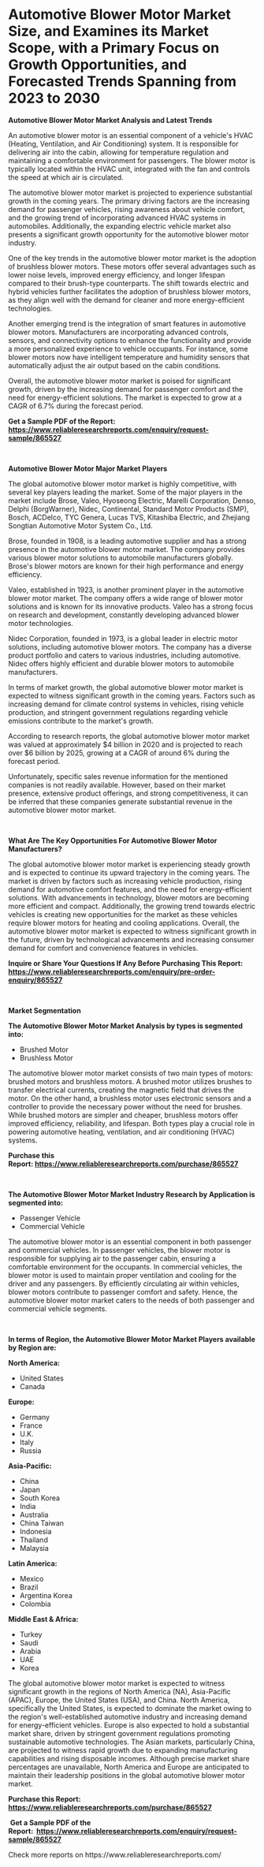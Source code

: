 <p><h1>Automotive Blower Motor Market Size, and Examines its Market Scope, with a Primary Focus on Growth Opportunities, and Forecasted Trends Spanning from 2023 to 2030</h1></p><p><strong>Automotive Blower Motor Market Analysis and Latest Trends</strong></p>
<p><p>An automotive blower motor is an essential component of a vehicle's HVAC (Heating, Ventilation, and Air Conditioning) system. It is responsible for delivering air into the cabin, allowing for temperature regulation and maintaining a comfortable environment for passengers. The blower motor is typically located within the HVAC unit, integrated with the fan and controls the speed at which air is circulated.</p><p>The automotive blower motor market is projected to experience substantial growth in the coming years. The primary driving factors are the increasing demand for passenger vehicles, rising awareness about vehicle comfort, and the growing trend of incorporating advanced HVAC systems in automobiles. Additionally, the expanding electric vehicle market also presents a significant growth opportunity for the automotive blower motor industry.</p><p>One of the key trends in the automotive blower motor market is the adoption of brushless blower motors. These motors offer several advantages such as lower noise levels, improved energy efficiency, and longer lifespan compared to their brush-type counterparts. The shift towards electric and hybrid vehicles further facilitates the adoption of brushless blower motors, as they align well with the demand for cleaner and more energy-efficient technologies.</p><p>Another emerging trend is the integration of smart features in automotive blower motors. Manufacturers are incorporating advanced controls, sensors, and connectivity options to enhance the functionality and provide a more personalized experience to vehicle occupants. For instance, some blower motors now have intelligent temperature and humidity sensors that automatically adjust the air output based on the cabin conditions.</p><p>Overall, the automotive blower motor market is poised for significant growth, driven by the increasing demand for passenger comfort and the need for energy-efficient solutions. The market is expected to grow at a CAGR of 6.7% during the forecast period.</p></p>
<p><strong>Get a Sample PDF of the Report:&nbsp; <a href="https://www.reliableresearchreports.com/enquiry/request-sample/865527">https://www.reliableresearchreports.com/enquiry/request-sample/865527</a></strong></p>
<p>&nbsp;</p>
<p><strong>Automotive Blower Motor Major Market Players</strong></p>
<p><p>The global automotive blower motor market is highly competitive, with several key players leading the market. Some of the major players in the market include Brose, Valeo, Hyoseong Electric, Marelli Corporation, Denso, Delphi (BorgWarner), Nidec, Continental, Standard Motor Products (SMP), Bosch, ACDelco, TYC Genera, Lucas TVS, Kitashiba Electric, and Zhejiang Songtian Automotive Motor System Co., Ltd.</p><p>Brose, founded in 1908, is a leading automotive supplier and has a strong presence in the automotive blower motor market. The company provides various blower motor solutions to automobile manufacturers globally. Brose's blower motors are known for their high performance and energy efficiency.</p><p>Valeo, established in 1923, is another prominent player in the automotive blower motor market. The company offers a wide range of blower motor solutions and is known for its innovative products. Valeo has a strong focus on research and development, constantly developing advanced blower motor technologies.</p><p>Nidec Corporation, founded in 1973, is a global leader in electric motor solutions, including automotive blower motors. The company has a diverse product portfolio and caters to various industries, including automotive. Nidec offers highly efficient and durable blower motors to automobile manufacturers.</p><p>In terms of market growth, the global automotive blower motor market is expected to witness significant growth in the coming years. Factors such as increasing demand for climate control systems in vehicles, rising vehicle production, and stringent government regulations regarding vehicle emissions contribute to the market's growth.</p><p>According to research reports, the global automotive blower motor market was valued at approximately $4 billion in 2020 and is projected to reach over $6 billion by 2025, growing at a CAGR of around 6% during the forecast period.</p><p>Unfortunately, specific sales revenue information for the mentioned companies is not readily available. However, based on their market presence, extensive product offerings, and strong competitiveness, it can be inferred that these companies generate substantial revenue in the automotive blower motor market.</p></p>
<p>&nbsp;</p>
<p><strong>What Are The Key Opportunities For Automotive Blower Motor Manufacturers?</strong></p>
<p><p>The global automotive blower motor market is experiencing steady growth and is expected to continue its upward trajectory in the coming years. The market is driven by factors such as increasing vehicle production, rising demand for automotive comfort features, and the need for energy-efficient solutions. With advancements in technology, blower motors are becoming more efficient and compact. Additionally, the growing trend towards electric vehicles is creating new opportunities for the market as these vehicles require blower motors for heating and cooling applications. Overall, the automotive blower motor market is expected to witness significant growth in the future, driven by technological advancements and increasing consumer demand for comfort and convenience features in vehicles.</p></p>
<p><strong>Inquire or Share Your Questions If Any Before Purchasing This Report: <a href="https://www.reliableresearchreports.com/enquiry/pre-order-enquiry/865527">https://www.reliableresearchreports.com/enquiry/pre-order-enquiry/865527</a></strong></p>
<p>&nbsp;</p>
<p><strong>Market Segmentation</strong></p>
<p><strong>The Automotive Blower Motor Market Analysis by types is segmented into:</strong></p>
<p><ul><li>Brushed Motor</li><li>Brushless Motor</li></ul></p>
<p><p>The automotive blower motor market consists of two main types of motors: brushed motors and brushless motors. A brushed motor utilizes brushes to transfer electrical currents, creating the magnetic field that drives the motor. On the other hand, a brushless motor uses electronic sensors and a controller to provide the necessary power without the need for brushes. While brushed motors are simpler and cheaper, brushless motors offer improved efficiency, reliability, and lifespan. Both types play a crucial role in powering automotive heating, ventilation, and air conditioning (HVAC) systems.</p></p>
<p><strong>Purchase this Report:&nbsp;<a href="https://www.reliableresearchreports.com/purchase/865527">https://www.reliableresearchreports.com/purchase/865527</a></strong></p>
<p>&nbsp;</p>
<p><strong>The Automotive Blower Motor Market Industry Research by Application is segmented into:</strong></p>
<p><ul><li>Passenger Vehicle</li><li>Commercial Vehicle</li></ul></p>
<p><p>The automotive blower motor is an essential component in both passenger and commercial vehicles. In passenger vehicles, the blower motor is responsible for supplying air to the passenger cabin, ensuring a comfortable environment for the occupants. In commercial vehicles, the blower motor is used to maintain proper ventilation and cooling for the driver and any passengers. By efficiently circulating air within vehicles, blower motors contribute to passenger comfort and safety. Hence, the automotive blower motor market caters to the needs of both passenger and commercial vehicle segments.</p></p>
<p>&nbsp;</p>
<p><strong>In terms of Region, the Automotive Blower Motor Market Players available by Region are:</strong></p>
<p>
    <p> <strong> North America: </strong>
        <ul>
            <li>United States</li>
            <li>Canada</li>
        </ul>
        </p> 
    <p> <strong> Europe: </strong>
        <ul>
            <li>Germany</li>
            <li>France</li>
            <li>U.K.</li>
            <li>Italy</li>
            <li>Russia</li>
        </ul>
        </p> 
    <p> <strong> Asia-Pacific: </strong>
        <ul>
            <li>China</li>
            <li>Japan</li>
            <li>South Korea</li>
            <li>India</li>
            <li>Australia</li>
            <li>China Taiwan</li>
            <li>Indonesia</li>
            <li>Thailand</li>
            <li>Malaysia</li>
        </ul>
        </p> 
    <p> <strong> Latin America: </strong>
        <ul>
            <li>Mexico</li>
            <li>Brazil</li>
            <li>Argentina Korea</li>
            <li>Colombia</li>
        </ul>
        </p> 
    <p> <strong> Middle East & Africa: </strong>
        <ul>
            <li>Turkey</li>
            <li>Saudi</li>
            <li>Arabia</li>
            <li>UAE</li>
            <li>Korea</li>
        </ul>
    </p>
    </p>
<p><p>The global automotive blower motor market is expected to witness significant growth in the regions of North America (NA), Asia-Pacific (APAC), Europe, the United States (USA), and China. North America, specifically the United States, is expected to dominate the market owing to the region's well-established automotive industry and increasing demand for energy-efficient vehicles. Europe is also expected to hold a substantial market share, driven by stringent government regulations promoting sustainable automotive technologies. The Asian markets, particularly China, are projected to witness rapid growth due to expanding manufacturing capabilities and rising disposable incomes. Although precise market share percentages are unavailable, North America and Europe are anticipated to maintain their leadership positions in the global automotive blower motor market.</p></p>
<p><strong>Purchase this Report: <a href="https://www.reliableresearchreports.com/purchase/865527">https://www.reliableresearchreports.com/purchase/865527</a></strong></p>
<p>&nbsp;<strong>Get a Sample PDF of the Report:&nbsp;&nbsp;<a href="https://www.reliableresearchreports.com/enquiry/request-sample/865527">https://www.reliableresearchreports.com/enquiry/request-sample/865527</a></strong></p>
<p><strong></strong></p>
<p>Check more reports on https://www.reliableresearchreports.com/</p>